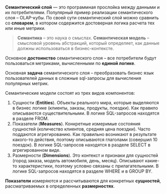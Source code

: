 **Семантический слой** — это программная прослойка между данными и их потребителями. Популярный пример реализации семантического слоя – OLAP-кубы.
По своей сути семантический слой можно сравнить со **словарем**, в котором содержится достоверная логика расчета тех или иные метрики. 

> **Семантика** – это наука о смыслах. 
> **Семантическая модель** – смысловой уровень абстракций, который определяет, как данные должны использоваться в бизнес-контексте.

Основное **достоинство** семантического слоя – все потребители будут пользоваться метриками, вычисленными по **единой логике**.

Основная **задача** семантического слоя – преобразовать бизнес язык пользователей данных в сложные sql-запросы для вычисления популярных метрик. 

Семантические модели состоят из трех видов компонентов:
1. Сущности (**Entities**). Объекты реального мира, которые выделяются в бизнес логике (клиенты, заказы, продукты, поездки). Как правило описываются существительными. В логике SQL-запросов находятся в разделе FROM.
2. Показатели (**Measures**). Конкретные измеримые состояния сущностей (количество клиентов, средняя цена поездки). Часто поддаются агрегированию. Как правильно возникают в результате какого-то действия, поэтому описываются глаголами (совершил 10 поездок).
   В логике SQL-запросов находятся в разделе SELECT в агрегированном виде.
3. Размерности (**Dimensions**). Это контекст и признаки для сущностей (город заказа, модель автомобиля, день, месяц). Описывают какие-то характеристики, поэтому условно связаны с прилагательными.
   В логике SQL-запросов находятся в разделе WHERE и в GROUP BY.

**Показатели** измеряются и рассчитываются для конкретных **сущностей**, рассматриваемых в определенных **размерностях**.

